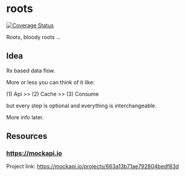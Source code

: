# roots

[![Coverage Status](https://coveralls.io/repos/github/ranapat/roots/badge.svg?branch=main)](https://coveralls.io/github/ranapat/roots?branch=main)

Roots, bloody roots ...

## Idea

Rx based data flow.

More or less you can think of it like:

(1) Api >> (2) Cache >> (3) Consume

but every step is optional and everything is interchangeable.

More info later.

## Resources

### https://mockapi.io

Project link: https://mockapi.io/projects/663a13b71ae792804bedf83d